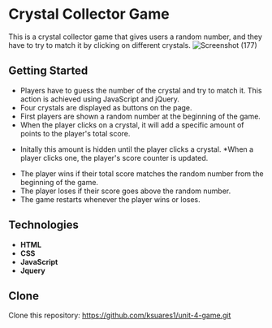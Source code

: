 # Crystal Collector Game

This is a crystal collector game that gives users a random number, and they have to try to match it by clicking on different crystals.
![Screenshot (177)](https://user-images.githubusercontent.com/44280043/81524495-679f8c00-931f-11ea-8597-86d0d7b39e9b.png)

## Getting Started
- Players have to guess the number of the crystal and try to match it. This action is achieved using JavaScript and jQuery. 
- Four crystals are displayed as buttons on the page. 
- First players are shown a random number at the beginning of the game. 
- When the player clicks on a crystal, it will add a specific amount of points to the player's total score.
* Initally this amount is hidden until the player clicks a crystal.
*When a player clicks one, the player's score counter is updated.
- The player wins if their total score matches the random number from the beginning of the game.
- The player loses if their score goes above the random number.
- The game restarts whenever the player wins or loses.

## Technologies
- **HTML**
- **CSS**
- **JavaScript**
- **Jquery**

## Clone
Clone this repository: https://github.com/ksuares1/unit-4-game.git
